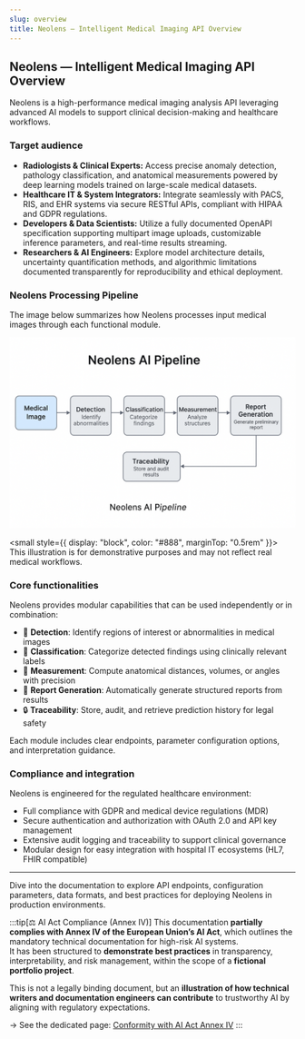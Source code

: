 ```yaml
---
slug: overview
title: Neolens — Intelligent Medical Imaging API Overview
---
```


## Neolens — Intelligent Medical Imaging API Overview

Neolens is a high-performance medical imaging analysis API leveraging advanced AI models to support clinical decision-making and healthcare workflows.

### Target audience

- **Radiologists & Clinical Experts:** Access precise anomaly detection, pathology classification, and anatomical measurements powered by deep learning models trained on large-scale medical datasets.  
- **Healthcare IT & System Integrators:** Integrate seamlessly with PACS, RIS, and EHR systems via secure RESTful APIs, compliant with HIPAA and GDPR regulations.  
- **Developers & Data Scientists:** Utilize a fully documented OpenAPI specification supporting multipart image uploads, customizable inference parameters, and real-time results streaming.  
- **Researchers & AI Engineers:** Explore model architecture details, uncertainty quantification methods, and algorithmic limitations documented transparently for reproducibility and ethical deployment.

### Neolens Processing Pipeline

The image below summarizes how Neolens processes input medical images through each functional module.

![Neolens AI Pipeline](/img/neolens-pipeline.png)

<small style={{ display: "block", color: "#888", marginTop: "0.5rem" }}>
This illustration is for demonstrative purposes and may not reflect real medical workflows.
</small>

### Core functionalities

Neolens provides modular capabilities that can be used independently or in combination:

- 📍 **Detection**: Identify regions of interest or abnormalities in medical images  
- 🧠 **Classification**: Categorize detected findings using clinically relevant labels  
- 📏 **Measurement**: Compute anatomical distances, volumes, or angles with precision  
- 📝 **Report Generation**: Automatically generate structured reports from results  
- 🔒 **Traceability**: Store, audit, and retrieve prediction history for legal safety  

Each module includes clear endpoints, parameter configuration options, and interpretation guidance.

### Compliance and integration

Neolens is engineered for the regulated healthcare environment:

- Full compliance with GDPR and medical device regulations (MDR)  
- Secure authentication and authorization with OAuth 2.0 and API key management  
- Extensive audit logging and traceability to support clinical governance  
- Modular design for easy integration with hospital IT ecosystems (HL7, FHIR compatible)

---

Dive into the documentation to explore API endpoints, configuration parameters, data formats, and best practices for deploying Neolens in production environments.

:::tip[⚖️ AI Act Compliance (Annex IV)]
This documentation **partially complies with Annex IV of the European Union’s AI Act**, which outlines the mandatory technical documentation for high-risk AI systems.  
It has been structured to **demonstrate best practices** in transparency, interpretability, and risk management, within the scope of a **fictional portfolio project**.

This is not a legally binding document, but an **illustration of how technical writers and documentation engineers can contribute** to trustworthy AI by aligning with regulatory expectations.

→ See the dedicated page: [Conformity with AI Act Annex IV](../ai-insights/ai-act-conformity.md)
:::
